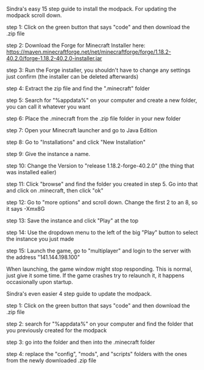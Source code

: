 Sindra's easy 15 step guide to install the modpack. For updating the modpack scroll down.

step 1: Click on the green button that says "code" and then download the .zip file

step 2: Download the Forge for Minecraft Installer here: https://maven.minecraftforge.net/net/minecraftforge/forge/1.18.2-40.2.0/forge-1.18.2-40.2.0-installer.jar

step 3: Run the Forge installer, you shouldn't have to change any settings just confirm (the installer can be deleted afterwards)

step 4: Extract the zip file and find the ".minecraft" folder

step 5: Search for "%appdata%" on your computer and create a new folder, you can call it whatever you want

step 6: Place the .minecraft from the .zip file folder in your new folder

step 7: Open your Minecraft launcher and go to Java Edition

step 8: Go to "Installations" and click "New Installation"

step 9: Give the instance a name. 

step 10: Change the Version to "release 1.18.2-forge-40.2.0" (the thing that was installed ealier)

step 11: Click "browse" and find the folder you created in step 5. Go into that and click on .minecraft, then click "ok"

step 12: Go to "more options" and scroll down. Change the first 2 to an 8, so it says -Xmx8G

step 13: Save the instance and click "Play" at the top

step 14: Use the dropdown menu to the left of the big "Play" button to select the instance you just made

step 15: Launch the game, go to "multiplayer" and login to the server with the address "141.144.198.100"

When launching, the game window might stop responding. This is normal, just give it some time. If the game crashes try to relaunch it, it happens occasionally upon startup.



Sindra's even easier 4 step guide to update the modpack.

step 1: Click on the green button that says "code" and then download the .zip file

step 2: search for "%appdata%" on your computer and find the folder that you previously created for the modpack

step 3: go into the folder and then into the .minecraft folder

step 4: replace the "config", "mods", and "scripts" folders with the ones from the newly downloaded .zip file
